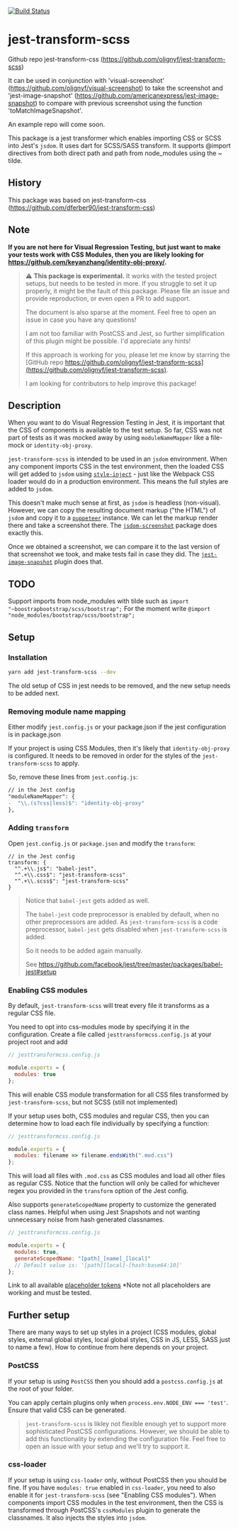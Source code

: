 [![Build Status](https://travis-ci.com/olignyf/jest-transform-scss.svg?branch=master)](https://travis-ci.com/olignyf/jest-transform-scss)

# jest-transform-scss

Github repo jest-transform-css (https://github.com/olignyf/jest-transform-scss)

It can be used in conjunction with 'visual-screenshot' (https://github.com/olignyf/visual-screenshot) to take the screenshot and 'jest-image-snapshot' (https://github.com/americanexpress/jest-image-snapshot) to compare with previous screenshot using the function 'toMatchImageSnapshot'.

An example repo will come soon.

This package is a jest transformer which enables importing CSS or SCSS into Jest's `jsdom`. 
It uses dart for SCSS/SASS transform.
It supports @import directives from both direct path and path from node_modules using the ~ tilde.

## History

This package was based on jest-transform-css (https://github.com/dferber90/jest-transform-css)

## Note 

**If you are not here for Visual Regression Testing, but just want to make your tests work with CSS Modules, then you are likely looking for https://github.com/keyanzhang/identity-obj-proxy/.**

> ⚠️ **This package is experimental.**
> It works with the tested project setups, but needs to be tested in more.
> If you struggle to set it up properly, it might be the fault of this package.
> Please file an issue and provide reproduction, or even open a PR to add support.
>
> The document is also sparse at the moment. Feel free to open an issue in case you have any questions!
>
> I am not too familiar with PostCSS and Jest, so further simplification of
> this plugin might be possible. I'd appreciate any hints!
>
> If this approach is working for you, please let me know by starring the [GitHub repo https://github.com/olignyf/jest-transform-scss](https://github.com/olignyf/jest-transform-scss).
>
> I am looking for contributors to help improve this package!

## Description

When you want to do Visual Regression Testing in Jest, it is important that the CSS of components is available to the test setup. So far, CSS was not part of tests as it was mocked away by using `moduleNameMapper` like a file-mock or `identity-obj-proxy`.

`jest-transform-scss` is intended to be used in an `jsdom` environment. When any component imports CSS in the test environment, then the loaded CSS will get added to `jsdom` using [`style-inject`](https://github.com/egoist/style-inject) - just like the Webpack CSS loader would do in a production environment. This means the full styles are added to `jsdom`.

This doesn't make much sense at first, as `jsdom` is headless (non-visual). However, we can copy the resulting document markup ("the HTML") of `jsdom` and copy it to a [`puppeteer`](https://github.com/googlechrome/puppeteer/) instance. We can let the markup render there and take a screenshot there. The [`jsdom-screenshot`](https://github.com/dferber90/jsdom-screenshot) package does exactly this.

Once we obtained a screenshot, we can compare it to the last version of that screenshot we took, and make tests fail in case they did. The [`jest-image-snapshot`](https://github.com/americanexpress/jest-image-snapshot) plugin does that.

## TODO

Support imports from node_modules with tilde such as 
 `import "~boostrapbootstrap/scss/bootstrap";`
For the moment write
 `@import "node_modules/bootstrap/scss/bootstrap";`

## Setup

### Installation

```bash
yarn add jest-transform-scss --dev
```

The old setup of CSS in jest needs to be removed, and the new setup needs to be added next.

### Removing module name mapping

Either modify `jest.config.js` or your package.json if the jest configuration is in package.json

If your project is using CSS Modules, then it's likely that `identity-obj-proxy` is configured.
It needs to be removed in order for the styles of the `jest-transform-scss` to apply.

So, remove these lines from `jest.config.js`:

```diff
// in the Jest config
"moduleNameMapper": {
-  "\\.(s?css|less)$": "identity-obj-proxy"
},
```

### Adding `transform`

Open `jest.config.js` or `package.json` and modify the `transform`:

```
// in the Jest config
transform: {
  "^.+\\.js$": "babel-jest",
  "^.+\\.css$": "jest-transform-scss"
  "^.+\\.scss$": "jest-transform-scss"
}
```

> Notice that `babel-jest` gets added as well.
>
> The `babel-jest` code preprocessor is enabled by default, when no other preprocessors are added. As `jest-transform-scss` is a code preprocessor, `babel-jest` gets disabled when `jest-transform-scss` is added.
>
> So it needs to be added again manually.
>
> See https://github.com/facebook/jest/tree/master/packages/babel-jest#setup

### Enabling CSS modules

By default, `jest-transform-scss` will treat every file it transforms as a regular CSS file.

You need to opt into css-modules mode by specifying it in the configuration. Create a file called `jesttransformcss.config.js` at your project root and add

```js
// jesttransformcss.config.js

module.exports = {
  modules: true
};
```

This will enable CSS module transformation for all CSS files transformed by `jest-transform-scss`, but not SCSS (still not implemented)

If your setup uses both, CSS modules and regular CSS, then you can determine how to load each file individually by specifying a function:

```js
// jesttransformcss.config.js

module.exports = {
  modules: filename => filename.endsWith(".mod.css")
};
```

This will load all files with `.mod.css` as CSS modules and load all other files as regular CSS. Notice that the function will only be called for whichever regex you provided in the `transform` option of the Jest config.

Also supports `generateScopedName` property to customize the generated class names. Helpful when using Jest Snapshots and not wanting unnecessary noise from hash generated classnames.

```js
// jesttransformcss.config.js

module.exports = {
  modules: true,
  generateScopedName: "[path]_[name]_[local]"
  // Default value is: '[path][local]-[hash:base64:10]'
};
```
Link to all available [placeholder tokens](https://github.com/webpack/loader-utils#interpolatename) \*Note not all placeholders are working and must be tested.

## Further setup

There are many ways to set up styles in a project (CSS modules, global styles, external global styles, local global styles, CSS in JS, LESS, SASS just to name a few). How to continue from here depends on your project.

### PostCSS

If your setup is using `PostCSS` then you should add a `postcss.config.js` at the root of your folder.

You can apply certain plugins only when `process.env.NODE_ENV === 'test'`. Ensure that valid CSS can be generated.

> `jest-transform-scss` is likley not flexible enough yet to support more sophisticated PostCSS configurations. However, we should be able to add this functionality by extending the configuration file. Feel free to open an issue with your setup and we'll try to support it.

### css-loader

If your setup is using `css-loader` only, without PostCSS then you should be fine.
If you have `modules: true` enabled in `css-loader`, you need to also enable it for `jest-transform-scss` (see "Enabling CSS modules"). When components import CSS modules in the test environment, then the CSS is transformed through PostCSS's `cssModules` plugin to generate the classnames. It also injects the styles into `jsdom`.
